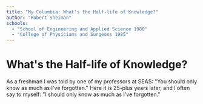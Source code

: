 ```yaml
---
title: "My Columbia: What's the Half-life of Knowledge?"
author: "Robert Sheiman"
schools:
  - "School of Engineering and Applied Science 1980"
  - "College of Physicians and Surgeons 1985"
---
```


# What's the Half-life of Knowledge?

As a freshman I was told by one of my professors at SEAS: "You should only know as much as I've forgotten."  Here it is 25-plus years later, and I often say to myself: "I should only know as much as I've forgotten."
